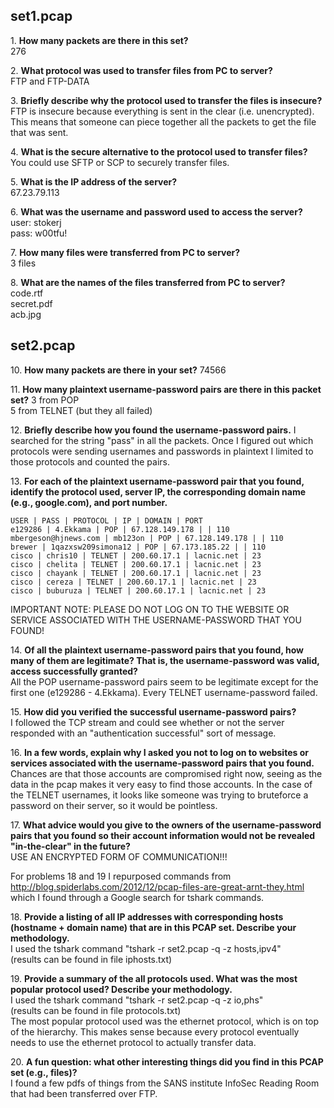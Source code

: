 set1.pcap
---------

1\. **How many packets are there in this set?**  
    276

2\. **What protocol was used to transfer files from PC to server?**  
    FTP and FTP-DATA

3\. **Briefly describe why the protocol used to transfer the files is insecure?**  
    FTP is insecure because everything is sent in the clear (i.e. unencrypted). This means that someone can piece together all the packets to get the file that was sent.

4\. **What is the secure alternative to the protocol used to transfer files?**  
    You could use SFTP or SCP to securely transfer files.

5\. **What is the IP address of the server?**  
    67.23.79.113

6\. **What was the username and password used to access the server?**  
    user: stokerj  
    pass: w00tfu!

7\. **How many files were transferred from PC to server?**  
    3 files

8\. **What are the names of the files transferred from PC to server?**  
    code.rtf  
    secret.pdf  
    acb.jpg

set2.pcap
---------

10\. **How many packets are there in your set?**
    74566

11\. **How many plaintext username-password pairs are there in this packet set?**
    3 from POP  
    5 from TELNET (but they all failed)

12\. **Briefly describe how you found the username-password pairs.**
    I searched for the string "pass" in all the packets. Once I figured out which protocols were sending usernames and passwords in plaintext I limited to those protocols and counted the pairs.

13\. **For each of the plaintext username-password pair that you found, identify the protocol used, server IP, the corresponding domain name (e.g., google.com), and port number.**  
    
    USER | PASS | PROTOCOL | IP | DOMAIN | PORT  
    e129286 | 4.Ekkama | POP | 67.128.149.178 | | 110  
    mbergeson@hjnews.com | mb123on | POP | 67.128.149.178 | | 110  
    brewer | 1qazxsw209simona12 | POP | 67.173.185.22 | | 110  
    cisco | chris10 | TELNET | 200.60.17.1 | lacnic.net | 23  
    cisco | chelita | TELNET | 200.60.17.1 | lacnic.net | 23  
    cisco | chayank | TELNET | 200.60.17.1 | lacnic.net | 23   
    cisco | cereza | TELNET | 200.60.17.1 | lacnic.net | 23  
    cisco | buburuza | TELNET | 200.60.17.1 | lacnic.net | 23    
    

IMPORTANT NOTE: PLEASE DO NOT LOG ON TO THE WEBSITE OR SERVICE ASSOCIATED WITH THE USERNAME-PASSWORD THAT YOU FOUND!

14\. **Of all the plaintext username-password pairs that you found, how many of them are legitimate? That is, the username-password was valid, access successfully granted?**  
    All the POP username-password pairs seem to be legitimate except for the first one (e129286 - 4.Ekkama). Every TELNET username-password failed.

15\. **How did you verified the successful username-password pairs?**  
    I followed the TCP stream and could see whether or not the server responded with an "authentication successful" sort of message.

16\. **In a few words, explain why I asked you not to log on to websites or services associated with the username-password pairs that you found.**  
    Chances are that those accounts are compromised right now, seeing as the data in the pcap makes it very easy to find those accounts. In the case of the TELNET usernames, it looks like someone was trying to bruteforce a password on their server, so it would be pointless.

17\. **What advice would you give to the owners of the username-password pairs that you found so their account information would not be revealed "in-the-clear" in the future?**  
    USE AN ENCRYPTED FORM OF COMMUNICATION!!!

For problems 18 and 19 I repurposed commands from http://blog.spiderlabs.com/2012/12/pcap-files-are-great-arnt-they.html which I found through a Google search for tshark commands.

18\. **Provide a listing of all IP addresses with corresponding hosts (hostname + domain name) that are in this PCAP set. Describe your methodology.**  
    I used the tshark command "tshark -r set2.pcap -q -z hosts,ipv4"  
    (results can be found in file iphosts.txt)
    
19\. **Provide a summary of the all protocols used. What was the most popular protocol used? Describe your methodology.**  
    I used the tshark command "tshark -r set2.pcap -q -z io,phs"  
    (results can be found in file protocols.txt)  
    The most popular protocol used was the ethernet protocol, which is on top of the hierarchy. This makes sense because every protocol eventually needs to use the ethernet protocol to actually transfer data.

20\. **A fun question: what other interesting things did you find in this PCAP set (e.g., files)?**  
    I found a few pdfs of things from the SANS institute InfoSec Reading Room that had
    been transferred over FTP.
